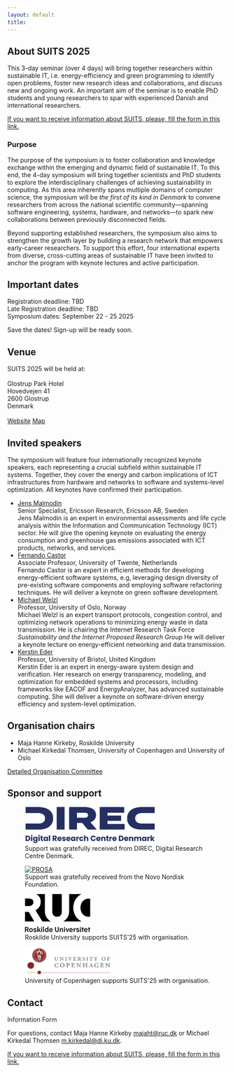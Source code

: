```yaml
---
layout: default
title: 
---
```


## About SUITS 2025
This 3-day seminar (over 4 days) will bring together researchers within sustainable IT, i.e. energy-efficiency and green programming to identify open problems, foster new research ideas and collaborations, and discuss new and ongoing work. An important aim of the seminar is to enable PhD students and young researchers to spar with experienced Danish and international researchers.

[If you want to receive information about SUITS, please, fill the form in this link.](https://nettskjema.no/a/suits)

### Purpose
The purpose of the symposium is to foster collaboration and knowledge exchange within the emerging and dynamic field of sustainable IT.
To this end, the 4-day symposium will bring together scientists and PhD students to explore the interdisciplinary challenges of achieving sustainability in computing. As this area inherently spans multiple domains of computer science, the symposium will be _the first of its kind in Denmark_ to convene researchers from across the national scientific community—spanning software engineering, systems, hardware, and networks—to spark new collaborations between previously disconnected fields.

Beyond supporting established researchers, the symposium also aims to strengthen the growth layer by building a research network that empowers early-career researchers. To support this effort, four international experts from diverse, cross-cutting areas of sustainable IT have been invited to anchor the program with keynote lectures and active participation.


## Important dates

Registration deadline: TBD<br>
Late Registration deadline: TBD <br>
Symposium dates: September 22 - 25 2025

Save the dates! Sign-up will be ready soon.

<!-- * <a href="call-for-participation.html">Call for participation</a> -->

## Venue
SUITS 2025 will be held at:<br>
<br>
Glostrup Park Hotel<br>
Hovedvejen 41<br>
2600 Glostrup<br>
Denmark<br>
<br>
[Website](https://www.parkhotel.dk/)
[Map](https://maps.app.goo.gl/zarC8AArpoNfE39E6)


## Invited speakers
The symposium will feature four internationally recognized keynote speakers, each representing a crucial subfield within sustainable IT systems. Together, they cover the energy and carbon implications of ICT infrastructures from hardware and networks to software and systems-level optimization. All keynotes have confirmed their participation.

* [Jens Malmodin]()<br>
  Senior Specialist, Ericsson Research, Ericsson AB, Sweden <br>
  Jens Malmodin is an expert in environmental assessments and life cycle analysis within the Information and Communication Technology (ICT) sector. He will give the opening keynote on evaluating the energy consumption and greenhouse gas emissions associated with ICT products, networks, and services.
* [Fernando Castor](https://fernandocastor.github.io/)<br>
  Associate Professor, University of Twente, Netherlands <br>
  Fernando Castor is an expert in efficient methods for developing energy-efficient software systems, e.g, leveraging design diversity of pre-existing software components and employing software refactoring techniques. He will deliver a keynote on green software development.
* [Michael Welzl](https://www.mn.uio.no/ifi/english/people/aca/michawe/)<br>
  Professor, University of Oslo, Norway <br>
  Michael Welzl is an expert transport protocols, congestion control, and optimizing network operations to minimizing energy waste in data transmission. He is chairing the Internet Research Task Force _Sustainability and the Internet Proposed Research Group_
  He will deliver a keynote lecture on energy-efficient networking and data transmission.
* [Kerstin Eder](https://research-information.bris.ac.uk/en/persons/kerstin-i-eder) <br>
  Professor, University of Bristol, United Kingdom <br>
  Kerstin Eder is an expert in energy-aware system design and verification. Her research on energy transparency, modeling, and optimization for embedded systems and processors, including frameworks like EACOF and EnergyAnalyzer, has advanced sustainable computing. She will deliver a keynote on software-driven energy efficiency and system-level optimization.

## Organisation chairs

  * Maja Hanne Kirkeby, Roskilde University
  * Michael Kirkedal Thomsen, University of Copenhagen and University of Oslo

  <a href="organisation-committee.html">Detailed Organisation Committee</a>


## Sponsor and support

<figure>
  <a href="https://direc.dk/" target="_blank"><img src="images/DIREC.png" width="300" alt="DIREC"></a>
  <figcaption>Support was gratefully received from DIREC, Digital Research Centre Denmark.</figcaption>
</figure>
<figure>
  <a href="https://novonordiskfonden.dk/en/" target="_blank"><img src="images/prosa.svg" width="400" alt="PROSA"></a>
  <figcaption>Support was gratefully received from the Novo Nordisk Foundation.</figcaption>
</figure>
<figure>
  <a href="https://ruc.dk/en" target="_blank"><img src="images/RUC-logo.jpg" width="150" alt="Roskilde University"></a>
  <figcaption>Roskilde University supports SUITS'25 with organisation.</figcaption>
</figure>
<figure>
  <a href="https://www.ku.dk/english/" target="_blank"><img src="images/ku.png" width="200" alt="University of Copenhagen"></a>
  <figcaption>University of Copenhagen supports SUITS'25 with organisation.</figcaption>
</figure>


## Contact

Information Form

For questions, contact Maja Hanne Kirkeby <majaht@ruc.dk> or Michael Kirkedal Thomsen <m.kirkedal@di.ku.dk>.

[If you want to receive information about SUITS, please, fill the form in this link.](https://nettskjema.no/a/suits)
